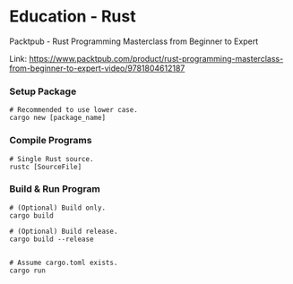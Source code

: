 # Education - Rust
Packtpub - Rust Programming Masterclass from Beginner to Expert

Link: https://www.packtpub.com/product/rust-programming-masterclass-from-beginner-to-expert-video/9781804612187



### Setup Package
```
# Recommended to use lower case.
cargo new [package_name]
```


### Compile Programs
```
# Single Rust source.
rustc [SourceFile]
```


### Build & Run Program
```
# (Optional) Build only.
cargo build

# (Optional) Build release.
cargo build --release


# Assume cargo.toml exists.
cargo run
```